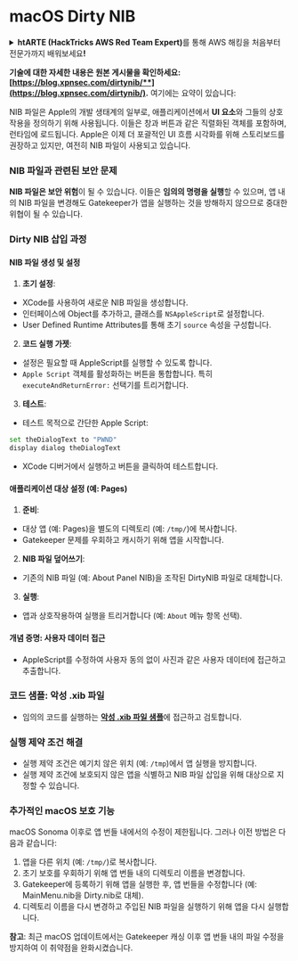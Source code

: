 # macOS Dirty NIB

<details>

<summary><strong>htARTE (HackTricks AWS Red Team Expert)</strong>를 통해 AWS 해킹을 처음부터 전문가까지 배워보세요<strong>!</strong></summary>

HackTricks를 지원하는 다른 방법:

* **회사를 HackTricks에서 광고하거나 HackTricks를 PDF로 다운로드**하려면 [**SUBSCRIPTION PLANS**](https://github.com/sponsors/carlospolop)를 확인하세요!
* [**공식 PEASS & HackTricks 스웨그**](https://peass.creator-spring.com)를 얻으세요.
* 독점적인 [**NFT**](https://opensea.io/collection/the-peass-family) 컬렉션인 [**The PEASS Family**](https://opensea.io/collection/the-peass-family)를 발견하세요.
* 💬 [**Discord 그룹**](https://discord.gg/hRep4RUj7f) 또는 [**텔레그램 그룹**](https://t.me/peass)에 **참여**하거나 **Twitter** 🐦 [**@carlospolopm**](https://twitter.com/hacktricks_live)**를 팔로우**하세요.
* **HackTricks**와 **HackTricks Cloud** github 저장소에 **PR을 제출**하여 여러분의 해킹 기교를 공유하세요.

</details>

**기술에 대한 자세한 내용은 원본 게시물을 확인하세요: [https://blog.xpnsec.com/dirtynib/**](https://blog.xpnsec.com/dirtynib/).** 여기에는 요약이 있습니다:

NIB 파일은 Apple의 개발 생태계의 일부로, 애플리케이션에서 **UI 요소**와 그들의 상호작용을 정의하기 위해 사용됩니다. 이들은 창과 버튼과 같은 직렬화된 객체를 포함하며, 런타임에 로드됩니다. Apple은 이제 더 포괄적인 UI 흐름 시각화를 위해 스토리보드를 권장하고 있지만, 여전히 NIB 파일이 사용되고 있습니다.

### NIB 파일과 관련된 보안 문제
**NIB 파일은 보안 위험**이 될 수 있습니다. 이들은 **임의의 명령을 실행**할 수 있으며, 앱 내의 NIB 파일을 변경해도 Gatekeeper가 앱을 실행하는 것을 방해하지 않으므로 중대한 위협이 될 수 있습니다.

### Dirty NIB 삽입 과정
#### NIB 파일 생성 및 설정
1. **초기 설정**:
- XCode를 사용하여 새로운 NIB 파일을 생성합니다.
- 인터페이스에 Object를 추가하고, 클래스를 `NSAppleScript`로 설정합니다.
- User Defined Runtime Attributes를 통해 초기 `source` 속성을 구성합니다.

2. **코드 실행 가젯**:
- 설정은 필요할 때 AppleScript를 실행할 수 있도록 합니다.
- `Apple Script` 객체를 활성화하는 버튼을 통합합니다. 특히 `executeAndReturnError:` 선택기를 트리거합니다.

3. **테스트**:
- 테스트 목적으로 간단한 Apple Script:
```bash
set theDialogText to "PWND"
display dialog theDialogText
```
- XCode 디버거에서 실행하고 버튼을 클릭하여 테스트합니다.

#### 애플리케이션 대상 설정 (예: Pages)
1. **준비**:
- 대상 앱 (예: Pages)을 별도의 디렉토리 (예: `/tmp/`)에 복사합니다.
- Gatekeeper 문제를 우회하고 캐시하기 위해 앱을 시작합니다.

2. **NIB 파일 덮어쓰기**:
- 기존의 NIB 파일 (예: About Panel NIB)을 조작된 DirtyNIB 파일로 대체합니다.

3. **실행**:
- 앱과 상호작용하여 실행을 트리거합니다 (예: `About` 메뉴 항목 선택).

#### 개념 증명: 사용자 데이터 접근
- AppleScript를 수정하여 사용자 동의 없이 사진과 같은 사용자 데이터에 접근하고 추출합니다.

### 코드 샘플: 악성 .xib 파일
- 임의의 코드를 실행하는 [**악성 .xib 파일 샘플**](https://gist.github.com/xpn/16bfbe5a3f64fedfcc1822d0562636b4)에 접근하고 검토합니다.

### 실행 제약 조건 해결
- 실행 제약 조건은 예기치 않은 위치 (예: `/tmp`)에서 앱 실행을 방지합니다.
- 실행 제약 조건에 보호되지 않은 앱을 식별하고 NIB 파일 삽입을 위해 대상으로 지정할 수 있습니다.

### 추가적인 macOS 보호 기능
macOS Sonoma 이후로 앱 번들 내에서의 수정이 제한됩니다. 그러나 이전 방법은 다음과 같습니다:
1. 앱을 다른 위치 (예: `/tmp/`)로 복사합니다.
2. 초기 보호를 우회하기 위해 앱 번들 내의 디렉토리 이름을 변경합니다.
3. Gatekeeper에 등록하기 위해 앱을 실행한 후, 앱 번들을 수정합니다 (예: MainMenu.nib을 Dirty.nib로 대체).
4. 디렉토리 이름을 다시 변경하고 주입된 NIB 파일을 실행하기 위해 앱을 다시 실행합니다.

**참고**: 최근 macOS 업데이트에서는 Gatekeeper 캐싱 이후 앱 번들 내의 파일 수정을 방지하여 이 취약점을 완화시켰습니다.
